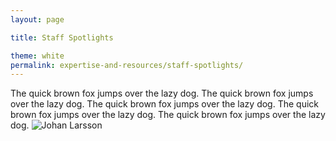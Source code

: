 ```yaml
---
layout: page

title: Staff Spotlights

theme: white
permalink: expertise-and-resources/staff-spotlights/
---
```


The quick brown fox jumps over the lazy dog. The quick brown fox jumps over the lazy dog. The quick brown fox jumps over the lazy dog. The quick brown fox jumps over the lazy dog. The quick brown fox jumps over the lazy dog.
![Johan Larsson](https://user-images.githubusercontent.com/112573275/227313148-36bd6219-c1ff-4d4d-b11e-6bc995f25755.jpeg)
